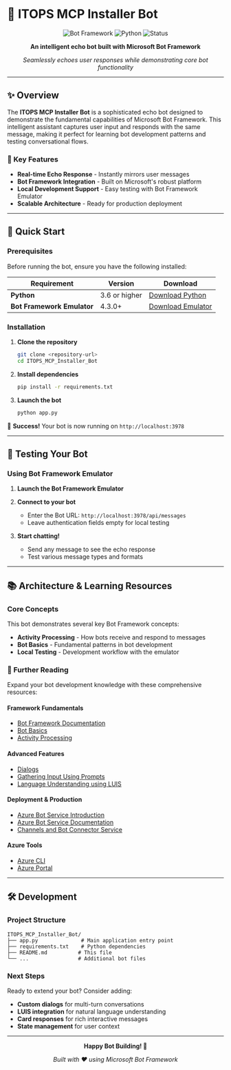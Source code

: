 # 🤖 ITOPS MCP Installer Bot

<div align="center">

![Bot Framework](https://img.shields.io/badge/Bot_Framework-4.0-blue?style=for-the-badge&logo=microsoft)
![Python](https://img.shields.io/badge/Python-3.6+-green?style=for-the-badge&logo=python)
![Status](https://img.shields.io/badge/Status-Active-success?style=for-the-badge)

**An intelligent echo bot built with Microsoft Bot Framework**

*Seamlessly echoes user responses while demonstrating core bot functionality*

---

</div>

## ✨ Overview

The **ITOPS MCP Installer Bot** is a sophisticated echo bot designed to demonstrate the fundamental capabilities of Microsoft Bot Framework. This intelligent assistant captures user input and responds with the same message, making it perfect for learning bot development patterns and testing conversational flows.

### 🎯 Key Features

- **Real-time Echo Response** - Instantly mirrors user messages
- **Bot Framework Integration** - Built on Microsoft's robust platform  
- **Local Development Support** - Easy testing with Bot Framework Emulator
- **Scalable Architecture** - Ready for production deployment

---

## 🚀 Quick Start

### Prerequisites

Before running the bot, ensure you have the following installed:

| Requirement | Version | Download |
|------------|---------|----------|
| **Python** | 3.6 or higher | [Download Python](https://www.python.org/downloads/) |
| **Bot Framework Emulator** | 4.3.0+ | [Download Emulator](https://github.com/Microsoft/BotFramework-Emulator/releases) |

### Installation

1. **Clone the repository**
   ```bash
   git clone <repository-url>
   cd ITOPS_MCP_Installer_Bot
   ```

2. **Install dependencies**
   ```bash
   pip install -r requirements.txt
   ```

3. **Launch the bot**
   ```bash
   python app.py
   ```

🎉 **Success!** Your bot is now running on `http://localhost:3978`

---

## 🧪 Testing Your Bot

### Using Bot Framework Emulator

1. **Launch the Bot Framework Emulator**
   
2. **Connect to your bot**
   - Enter the Bot URL: `http://localhost:3978/api/messages`
   - Leave authentication fields empty for local testing

3. **Start chatting!**
   - Send any message to see the echo response
   - Test various message types and formats

---

## 📚 Architecture & Learning Resources

### Core Concepts

This bot demonstrates several key Bot Framework concepts:

- **Activity Processing** - How bots receive and respond to messages
- **Bot Basics** - Fundamental patterns in bot development  
- **Local Testing** - Development workflow with the emulator

### 📖 Further Reading

Expand your bot development knowledge with these comprehensive resources:

#### **Framework Fundamentals**
- [Bot Framework Documentation](https://docs.botframework.com)
- [Bot Basics](https://docs.microsoft.com/azure/bot-service/bot-builder-basics?view=azure-bot-service-4.0)
- [Activity Processing](https://docs.microsoft.com/en-us/azure/bot-service/bot-builder-concept-activity-processing?view=azure-bot-service-4.0)

#### **Advanced Features**
- [Dialogs](https://docs.microsoft.com/azure/bot-service/bot-builder-concept-dialog?view=azure-bot-service-4.0)
- [Gathering Input Using Prompts](https://docs.microsoft.com/azure/bot-service/bot-builder-prompts?view=azure-bot-service-4.0&tabs=csharp)
- [Language Understanding using LUIS](https://docs.microsoft.com/azure/cognitive-services/luis/)

#### **Deployment & Production**
- [Azure Bot Service Introduction](https://docs.microsoft.com/azure/bot-service/bot-service-overview-introduction?view=azure-bot-service-4.0)
- [Azure Bot Service Documentation](https://docs.microsoft.com/azure/bot-service/?view=azure-bot-service-4.0)
- [Channels and Bot Connector Service](https://docs.microsoft.com/azure/bot-service/bot-concepts?view=azure-bot-service-4.0)

#### **Azure Tools**
- [Azure CLI](https://docs.microsoft.com/cli/azure/?view=azure-cli-latest)
- [Azure Portal](https://portal.azure.com)

---

## 🛠️ Development

### Project Structure
```
ITOPS_MCP_Installer_Bot/
├── app.py              # Main application entry point
├── requirements.txt    # Python dependencies
├── README.md          # This file
└── ...                # Additional bot files
```

### Next Steps

Ready to extend your bot? Consider adding:
- **Custom dialogs** for multi-turn conversations
- **LUIS integration** for natural language understanding
- **Card responses** for rich interactive messages
- **State management** for user context

---

<div align="center">

**Happy Bot Building! 🚀**

*Built with ❤️ using Microsoft Bot Framework*

</div>